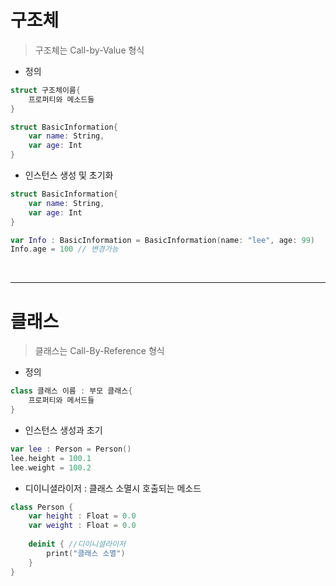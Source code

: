 # 구조체

> 구조체는 Call-by-Value 형식

- 정의 

```swift
struct 구조체이름{
    프로퍼티와 메소드들
}

struct BasicInformation{
    var name: String,
    var age: Int
}
```

- 인스턴스 생성 및 초기화

```swift
struct BasicInformation{
    var name: String,
    var age: Int
}

var Info : BasicInformation = BasicInformation(name: "lee", age: 99)
Info.age = 100 // 변경가능

```

<br>

---

# 클래스

> 클래스는 Call-By-Reference 형식

- 정의

```swift
class 클래스 이름 : 부모 클래스{
    프로퍼티와 메서드들
}
```

- 인스턴스 생성과 초기

```swift
var lee : Person = Person()
lee.height = 100.1
lee.weight = 100.2

```

- 디이니셜라이저 : 클래스 소멸시 호출되는 메소드

```swift
class Person {
    var height : Float = 0.0
    var weight : Float = 0.0
    
    deinit { //디이니셜라이저
        print("클래스 소멸")
    }
}
```